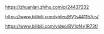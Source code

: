https://zhuanlan.zhihu.com/p/24437232

https://www.bilibili.com/video/BV1s441157cs/

https://www.bilibili.com/video/BV1of4y1R73f/